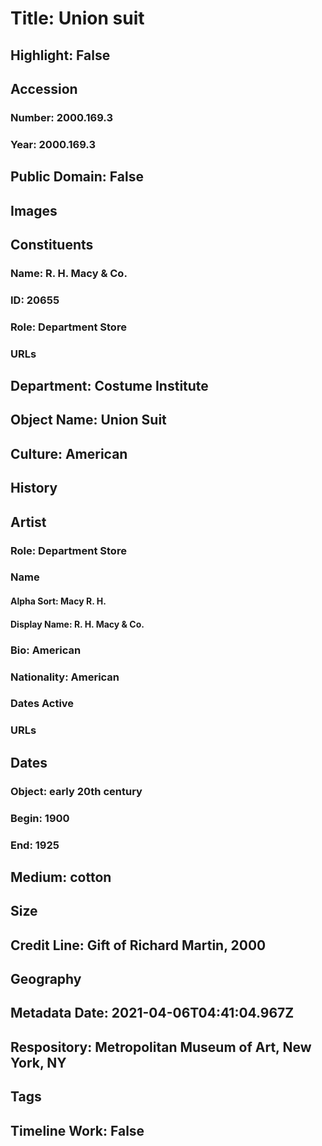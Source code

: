# Title: Union suit
## Highlight: False
## Accession
### Number: 2000.169.3
### Year: 2000.169.3
## Public Domain: False
## Images
## Constituents
### Name: R. H. Macy &amp; Co.
### ID: 20655
### Role: Department Store
### URLs
## Department: Costume Institute
## Object Name: Union Suit
## Culture: American
## History
## Artist
### Role: Department Store
### Name
#### Alpha Sort: Macy R. H.
#### Display Name: R. H. Macy & Co.
### Bio: American
### Nationality: American
### Dates Active
### URLs
## Dates
### Object: early 20th century
### Begin: 1900
### End: 1925
## Medium: cotton
## Size
## Credit Line: Gift of Richard Martin, 2000
## Geography
## Metadata Date: 2021-04-06T04:41:04.967Z
## Respository: Metropolitan Museum of Art, New York, NY
## Tags
## Timeline Work: False